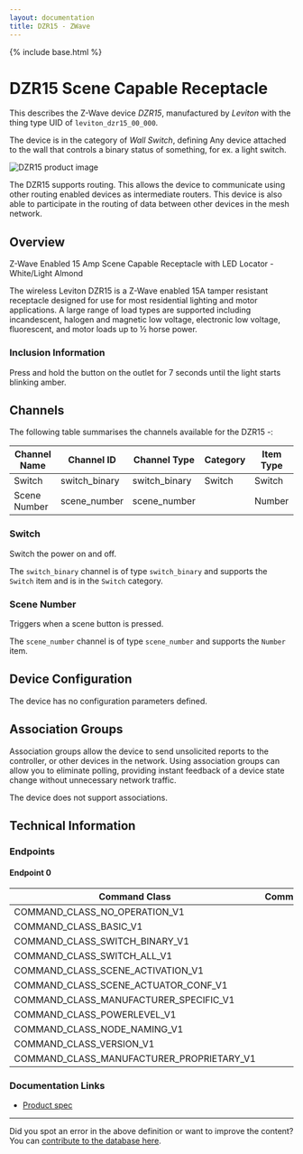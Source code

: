 ```yaml
---
layout: documentation
title: DZR15 - ZWave
---
```


{% include base.html %}

# DZR15 Scene Capable Receptacle
This describes the Z-Wave device *DZR15*, manufactured by *Leviton* with the thing type UID of ```leviton_dzr15_00_000```.

The device is in the category of *Wall Switch*, defining Any device attached to the wall that controls a binary status of something, for ex. a light switch.

![DZR15 product image](https://www.cd-jackson.com/zwave_device_uploads/200/200_default.png)


The DZR15 supports routing. This allows the device to communicate using other routing enabled devices as intermediate routers.  This device is also able to participate in the routing of data between other devices in the mesh network.

## Overview

Z-Wave Enabled 15 Amp Scene Capable Receptacle with LED Locator - White/Light Almond

The wireless Leviton DZR15 is a Z-Wave enabled 15A tamper resistant receptacle designed for use for most residential lighting and motor applications. A large range of load types are supported including incandescent, halogen and magnetic low voltage, electronic low voltage, fluorescent, and motor loads up to ½ horse power.

### Inclusion Information

Press and hold the button on the outlet for 7 seconds until the light starts blinking amber.

## Channels

The following table summarises the channels available for the DZR15 -:

| Channel Name | Channel ID | Channel Type | Category | Item Type |
|--------------|------------|--------------|----------|-----------|
| Switch | switch_binary | switch_binary | Switch | Switch | 
| Scene Number | scene_number | scene_number |  | Number | 

### Switch
Switch the power on and off.

The ```switch_binary``` channel is of type ```switch_binary``` and supports the ```Switch``` item and is in the ```Switch``` category.

### Scene Number
Triggers when a scene button is pressed.

The ```scene_number``` channel is of type ```scene_number``` and supports the ```Number``` item.



## Device Configuration

The device has no configuration parameters defined.

## Association Groups

Association groups allow the device to send unsolicited reports to the controller, or other devices in the network. Using association groups can allow you to eliminate polling, providing instant feedback of a device state change without unnecessary network traffic.

The device does not support associations.
## Technical Information

### Endpoints

#### Endpoint 0

| Command Class | Comment |
|---------------|---------|
| COMMAND_CLASS_NO_OPERATION_V1| |
| COMMAND_CLASS_BASIC_V1| |
| COMMAND_CLASS_SWITCH_BINARY_V1| |
| COMMAND_CLASS_SWITCH_ALL_V1| |
| COMMAND_CLASS_SCENE_ACTIVATION_V1| |
| COMMAND_CLASS_SCENE_ACTUATOR_CONF_V1| |
| COMMAND_CLASS_MANUFACTURER_SPECIFIC_V1| |
| COMMAND_CLASS_POWERLEVEL_V1| |
| COMMAND_CLASS_NODE_NAMING_V1| |
| COMMAND_CLASS_VERSION_V1| |
| COMMAND_CLASS_MANUFACTURER_PROPRIETARY_V1| |

### Documentation Links

* [Product spec](https://www.cd-jackson.com/zwave_device_uploads/200/DZR15-Tsht-BW-v1p4.pdf)

---

Did you spot an error in the above definition or want to improve the content?
You can [contribute to the database here](http://www.cd-jackson.com/index.php/zwave/zwave-device-database/zwave-device-list/devicesummary/200).
